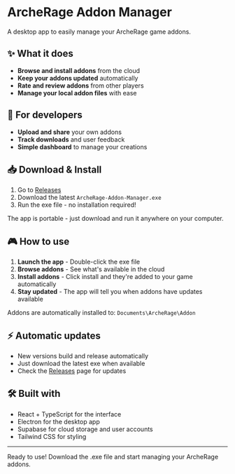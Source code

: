 # ArcheRage Addon Manager

A desktop app to easily manage your ArcheRage game addons.

## ✨ What it does

- **Browse and install addons** from the cloud
- **Keep your addons updated** automatically
- **Rate and review addons** from other players
- **Manage your local addon files** with ease

## 🔧 For developers

- **Upload and share** your own addons
- **Track downloads** and user feedback
- **Simple dashboard** to manage your creations

## 📥 Download & Install

1. Go to [Releases](../../releases)
2. Download the latest `ArcheRage-Addon-Manager.exe`
3. Run the exe file - no installation required!

The app is portable - just download and run it anywhere on your computer.

## 🎮 How to use

1. **Launch the app** - Double-click the exe file
2. **Browse addons** - See what's available in the cloud
3. **Install addons** - Click install and they're added to your game automatically
4. **Stay updated** - The app will tell you when addons have updates available

Addons are automatically installed to: `Documents\ArcheRage\Addon`

## ⚡ Automatic updates

- New versions build and release automatically
- Just download the latest exe when available
- Check the [Releases](../../releases) page for updates

## 🛠️ Built with

- React + TypeScript for the interface
- Electron for the desktop app
- Supabase for cloud storage and user accounts
- Tailwind CSS for styling

---

Ready to use! Download the .exe file and start managing your ArcheRage addons.